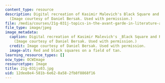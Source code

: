```yaml
---
content_type: resource
description: Digital recreation of Kasimir Malevich's Black Square and Red Square.
  (Image courtesy of Daniel Bersak. Used with permission.)
file: /media/courses/21g-031j-topics-in-the-avant-garde-in-literature-and-cinema-spring-2003/12dee8e4581b6e628a582fb8f8868f16_21g-031js03.jpg
file_type: image/jpeg
image_metadata:
  caption: Digital recreation of Kasimir Malevich's _Black Square and Red Square_.
    (Image courtesy of Daniel Bersak. Used with permission.)
  credit: Image courtesy of Daniel Bersak. Used with permission.
  image-alt: Red and black squares on a field of tan.
learning_resource_types: []
ocw_type: OCWImage
resourcetype: Image
title: 21g-031js03.jpg
uid: 12dee8e4-581b-6e62-8a58-2fb8f8868f16
---
```

